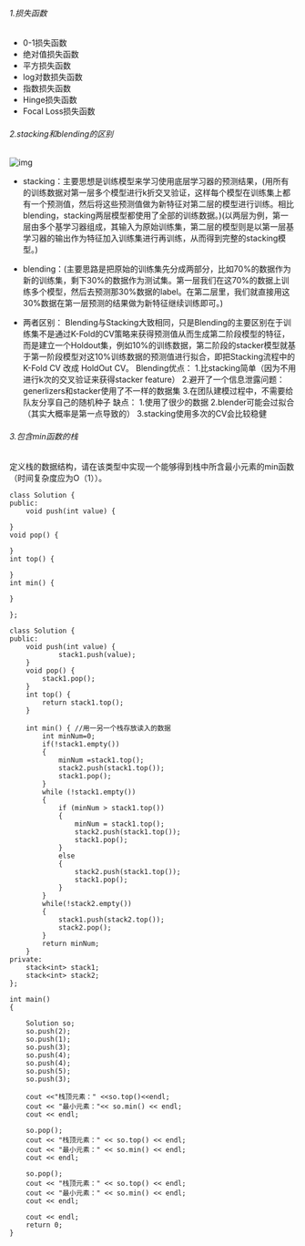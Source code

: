 ###### 1.损失函数

- 0-1损失函数
- 绝对值损失函数
- 平方损失函数
- log对数损失函数
- 指数损失函数
- Hinge损失函数
- Focal Loss损失函数
###### 2.stacking和blending的区别
![img](https://img-blog.csdn.net/20170915114447314?watermark/2/text/aHR0cDovL2Jsb2cuY3Nkbi5uZXQvd3N0Y2pm/font/5a6L5L2T/fontsize/400/fill/I0JBQkFCMA==/dissolve/70/gravity/Center)

- stacking：主要思想是训练模型来学习使用底层学习器的预测结果，(用所有的训练数据对第一层多个模型进行k折交叉验证，这样每个模型在训练集上都有一个预测值，然后将这些预测值做为新特征对第二层的模型进行训练。相比blending，stacking两层模型都使用了全部的训练数据。)(以两层为例，第一层由多个基学习器组成，其输入为原始训练集，第二层的模型则是以第一层基学习器的输出作为特征加入训练集进行再训练，从而得到完整的stacking模型。)

- blending：(主要思路是把原始的训练集先分成两部分，比如70%的数据作为新的训练集，剩下30%的数据作为测试集。第一层我们在这70%的数据上训练多个模型，然后去预测那30%数据的label。在第二层里，我们就直接用这30%数据在第一层预测的结果做为新特征继续训练即可。)

- 两者区别：
Blending与Stacking大致相同，只是Blending的主要区别在于训练集不是通过K-Fold的CV策略来获得预测值从而生成第二阶段模型的特征，而是建立一个Holdout集，例如10%的训练数据，第二阶段的stacker模型就基于第一阶段模型对这10%训练数据的预测值进行拟合，即把Stacking流程中的K-Fold CV 改成 HoldOut CV。
Blending优点：
1.比stacking简单（因为不用进行k次的交叉验证来获得stacker feature）
2.避开了一个信息泄露问题：generlizers和stacker使用了不一样的数据集
3.在团队建模过程中，不需要给队友分享自己的随机种子
缺点：
1.使用了很少的数据
2.blender可能会过拟合（其实大概率是第一点导致的）
3.stacking使用多次的CV会比较稳健

###### 3.包含min函数的栈

 定义栈的数据结构，请在该类型中实现一个能够得到栈中所含最小元素的min函数（时间复杂度应为O（1））。

```
class Solution {
public:
    void push(int value) {
        
}
void pop() {
    
}
int top() {
    
}
int min() {
    
}

};

```
```
class Solution {
public:
    void push(int value) {
            stack1.push(value);
    }
    void pop() {
        stack1.pop();
    }
    int top() {
        return stack1.top();
    }

    int min() { //用一另一个栈存放读入的数据
        int minNum=0;
        if(!stack1.empty())
        { 
            minNum =stack1.top();
            stack2.push(stack1.top());
            stack1.pop();
        }
        while (!stack1.empty())
        {
            if (minNum > stack1.top())
            {
                minNum = stack1.top();
                stack2.push(stack1.top());
                stack1.pop();
            }
            else
            {
                stack2.push(stack1.top());
                stack1.pop();
            }
        }
        while(!stack2.empty())
        {
            stack1.push(stack2.top());
            stack2.pop();
        }
        return minNum;
    }
private:
    stack<int> stack1;
    stack<int> stack2;
};

int main()
{
    
    Solution so;
    so.push(2);
    so.push(1);
    so.push(3);
    so.push(4);
    so.push(4);
    so.push(5);
    so.push(3);
    
    cout <<"栈顶元素：" <<so.top()<<endl;
    cout << "最小元素："<< so.min() << endl;
    cout << endl;

    so.pop();
    cout << "栈顶元素：" << so.top() << endl;
    cout << "最小元素：" << so.min() << endl;
    cout << endl;

    so.pop();
    cout << "栈顶元素：" << so.top() << endl;
    cout << "最小元素：" << so.min() << endl;
    cout << endl;

    cout << endl;
    return 0;
}
```
